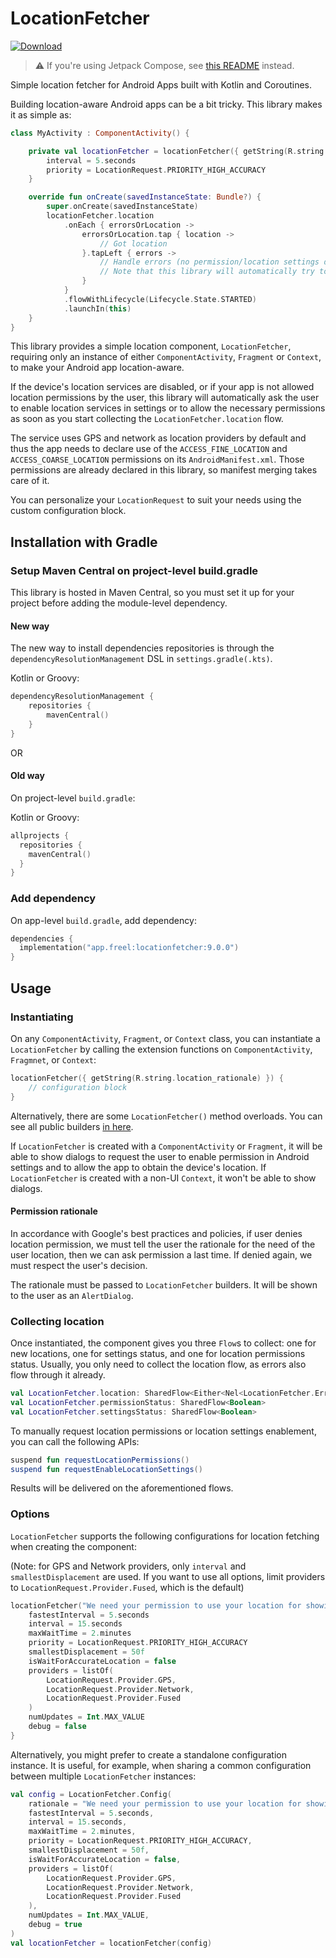 # LocationFetcher

[![Download](https://img.shields.io/maven-central/v/app.freel/locationfetcher)](https://search.maven.org/artifact/app.freel/locationfetcher)

> :warning: If you're using Jetpack Compose, see [this README](locationfetcher-compose/README.md) instead.

Simple location fetcher for Android Apps built with Kotlin and Coroutines.

Building location-aware Android apps can be a bit tricky. This library makes it as simple as:

```kotlin
class MyActivity : ComponentActivity() {

    private val locationFetcher = locationFetcher({ getString(R.string.location_rationale) }) {
        interval = 5.seconds
        priority = LocationRequest.PRIORITY_HIGH_ACCURACY
    }

    override fun onCreate(savedInstanceState: Bundle?) {
        super.onCreate(savedInstanceState)
        locationFetcher.location
            .onEach { errorsOrLocation ->
                errorsOrLocation.tap { location ->
                    // Got location
                }.tapLeft { errors ->
                    // Handle errors (no permission/location settings disabled).
                    // Note that this library will automatically try to resolve errors.
                }
            }
            .flowWithLifecycle(Lifecycle.State.STARTED)
            .launchIn(this)
    }
}
```

This library provides a simple location component, `LocationFetcher`, requiring only an instance of either `ComponentActivity`, `Fragment` or `Context`, to make your Android app location-aware.

If the device's location services are disabled, or if your app is not allowed location permissions by the user, this library will automatically ask the user to enable location services in settings or to allow the necessary permissions as soon as you start collecting the `LocationFetcher.location` flow.

The service uses GPS and network as location providers by default and thus the app needs to declare use of the `ACCESS_FINE_LOCATION` and `ACCESS_COARSE_LOCATION` permissions on its `AndroidManifest.xml`. Those permissions are already declared in this library, so manifest merging takes care of it.

You can personalize your `LocationRequest` to suit your needs using the custom configuration block.

## Installation with Gradle

### Setup Maven Central on project-level build.gradle

This library is hosted in Maven Central, so you must set it up for your project before adding the module-level dependency.

#### New way

The new way to install dependencies repositories is through the `dependencyResolutionManagement` DSL in `settings.gradle(.kts)`.

Kotlin or Groovy:
```kotlin
dependencyResolutionManagement {
    repositories {
        mavenCentral()
    }
}
```

OR

#### Old way

On project-level `build.gradle`:

Kotlin or Groovy:
```kotlin
allprojects {
  repositories {
    mavenCentral()
  }
}
```

### Add dependency

On app-level `build.gradle`, add dependency:

```kotlin
dependencies {
  implementation("app.freel:locationfetcher:9.0.0")
}
```

## Usage

### Instantiating

On any `ComponentActivity`, `Fragment`, or `Context` class, you can instantiate a `LocationFetcher` by calling the extension functions on `ComponentActivity`, `Fragmnet`, or `Context`:

```kotlin
locationFetcher({ getString(R.string.location_rationale) }) {
    // configuration block
}
```

Alternatively, there are some `LocationFetcher()` method overloads. You can see all public builders [in here](https://github.com/psteiger/LocationFetcher/blob/master/locationfetcher/src/main/java/com/freelapp/libs/locationfetcher/Builders.kt).

If `LocationFetcher` is created with a `ComponentActivity` or `Fragment`, it will be able to show dialogs to request the user to enable permission in Android settings and to allow the app to obtain the device's location. If `LocationFetcher` is created with a non-UI `Context`, it won't be able to show dialogs.

#### Permission rationale

In accordance with Google's best practices and policies, if user denies location permission, we must tell the user the rationale for the need of the user location, then we can ask permission a last time. If denied again, we must respect the user's decision.

The rationale must be passed to `LocationFetcher` builders. It will be shown to the user as an `AlertDialog`.

### Collecting location

Once instantiated, the component gives you three `Flow`s to collect: one for new locations, one for settings status, and one for location permissions status. Usually, you only need to collect the location flow, as errors also flow through it already.

```kotlin
val LocationFetcher.location: SharedFlow<Either<Nel<LocationFetcher.Error>, Location>> // Nel stands for non-empty list.
val LocationFetcher.permissionStatus: SharedFlow<Boolean>
val LocationFetcher.settingsStatus: SharedFlow<Boolean>
```

To manually request location permissions or location settings enablement, you can call the following APIs:

```kotlin
suspend fun requestLocationPermissions()
suspend fun requestEnableLocationSettings()
```

Results will be delivered on the aforementioned flows.

### Options

`LocationFetcher` supports the following configurations for location fetching when creating the component:

(Note: for GPS and Network providers, only `interval` and `smallestDisplacement` are used. If you want to use all options, limit providers to `LocationRequest.Provider.Fused`, which is the default)

```kotlin
locationFetcher("We need your permission to use your location for showing nearby items") {
    fastestInterval = 5.seconds
    interval = 15.seconds
    maxWaitTime = 2.minutes
    priority = LocationRequest.PRIORITY_HIGH_ACCURACY
    smallestDisplacement = 50f
    isWaitForAccurateLocation = false
    providers = listOf(
        LocationRequest.Provider.GPS,
        LocationRequest.Provider.Network, 
        LocationRequest.Provider.Fused
    )
    numUpdates = Int.MAX_VALUE
    debug = false
}
```

Alternatively, you might prefer to create a standalone configuration instance. It is useful, for example, when sharing a common configuration between multiple `LocationFetcher` instances:

```kotlin
val config = LocationFetcher.Config(
    rationale = "We need your permission to use your location for showing nearby items",
    fastestInterval = 5.seconds,
    interval = 15.seconds,
    maxWaitTime = 2.minutes,
    priority = LocationRequest.PRIORITY_HIGH_ACCURACY,
    smallestDisplacement = 50f,
    isWaitForAccurateLocation = false,
    providers = listOf(
        LocationRequest.Provider.GPS,
        LocationRequest.Provider.Network,
        LocationRequest.Provider.Fused
    ),
    numUpdates = Int.MAX_VALUE,
    debug = true
)
val locationFetcher = locationFetcher(config)
```
